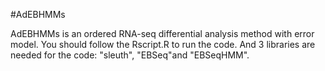 #AdEBHMMs

AdEBHMMs is an ordered RNA-seq differential analysis method with error model.
You should follow the Rscript.R to run the code.
And 3 libraries are needed for the code: "sleuth", "EBSeq"and "EBSeqHMM".

